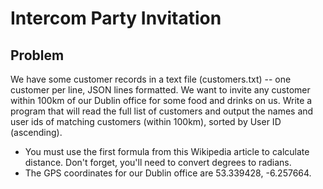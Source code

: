 # Intercom Party Invitation

## Problem

We have some customer records in a text file (customers.txt) -- one customer per line, JSON
lines formatted. We want to invite any customer within 100km of our Dublin office for some food
and drinks on us. Write a program that will read the full list of customers and output the names
and user ids of matching customers (within 100km), sorted by User ID (ascending).

* You must use the first formula from this Wikipedia article to calculate distance. Don't
forget, you'll need to convert degrees to radians.
* The GPS coordinates for our Dublin office are 53.339428, -6.257664.
